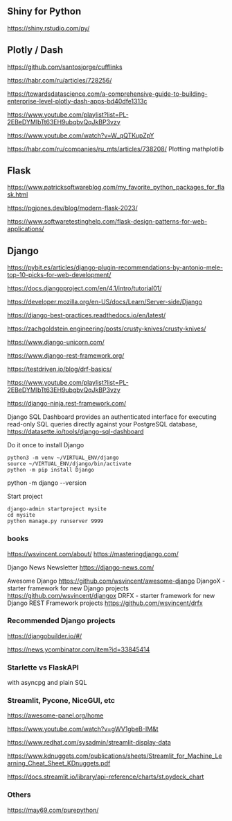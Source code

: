 ## Shiny for Python
https://shiny.rstudio.com/py/

## Plotly / Dash

https://github.com/santosjorge/cufflinks

https://habr.com/ru/articles/728256/

https://towardsdatascience.com/a-comprehensive-guide-to-building-enterprise-level-plotly-dash-apps-bd40dfe1313c

https://www.youtube.com/playlist?list=PL-2EBeDYMIbTt63EH9ubqbvQqJkBP3vzy

https://www.youtube.com/watch?v=W_qQTKupZpY

https://habr.com/ru/companies/ru_mts/articles/738208/ Plotting mathplotlib

## Flask

https://www.patricksoftwareblog.com/my_favorite_python_packages_for_flask.html

https://pgjones.dev/blog/modern-flask-2023/

https://www.softwaretestinghelp.com/flask-design-patterns-for-web-applications/

## Django

https://pybit.es/articles/django-plugin-recommendations-by-antonio-mele-top-10-picks-for-web-development/

https://docs.djangoproject.com/en/4.1/intro/tutorial01/

https://developer.mozilla.org/en-US/docs/Learn/Server-side/Django

https://django-best-practices.readthedocs.io/en/latest/

https://zachgoldstein.engineering/posts/crusty-knives/crusty-knives/

https://www.django-unicorn.com/

https://www.django-rest-framework.org/

https://testdriven.io/blog/drf-basics/

https://www.youtube.com/playlist?list=PL-2EBeDYMIbTt63EH9ubqbvQqJkBP3vzy

https://django-ninja.rest-framework.com/

Django SQL Dashboard provides an authenticated interface for executing read-only SQL queries directly against your PostgreSQL database,
https://datasette.io/tools/django-sql-dashboard

Do it once to install Django
```
python3 -m venv ~/VIRTUAL_ENV/django
source ~/VIRTUAL_ENV/django/bin/activate
python -m pip install Django
```
python -m django --version
 
Start project
 
```
django-admin startproject mysite
cd mysite
python manage.py runserver 9999
```

### books

https://wsvincent.com/about/ 
https://masteringdjango.com/

Django News Newsletter https://django-news.com/
 
 
Awesome Django  https://github.com/wsvincent/awesome-django
DjangoX - starter framework for new Django projects https://github.com/wsvincent/djangox
DRFX - starter framework for new Django REST Framework projects https://github.com/wsvincent/drfx

### Recommended Django projects

https://djangobuilder.io/#/ 

https://news.ycombinator.com/item?id=33845414


### Starlette vs FlaskAPI
with asyncpg and plain SQL

### Streamlit, Pycone, NiceGUI, etc

https://awesome-panel.org/home

https://www.youtube.com/watch?v=gWV1gbeB-IM&t

https://www.redhat.com/sysadmin/streamlit-display-data

https://www.kdnuggets.com/publications/sheets/Streamlit_for_Machine_Learning_Cheat_Sheet_KDnuggets.pdf

https://docs.streamlit.io/library/api-reference/charts/st.pydeck_chart

### Others

https://may69.com/purepython/
